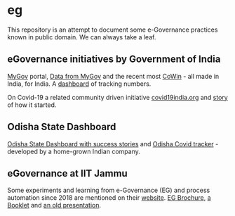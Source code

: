 # eg
This repository is an attempt to document some e-Governance practices known in public domain. We can always take a leaf.   



## eGovernance initiatives by Government of India
[MyGov](https://www.mygov.in/) portal, [Data from MyGov](https://data.gov.in/) and the recent most [CoWin](https://www.cowin.gov.in/) - all made in India, for India. A [dashboard](https://dashboard.cowin.gov.in/) of tracking numbers.   

On Covid-19 a related community driven initiative [covid19india.org](https://www.covid19india.org/) and [story](https://blog.covid19india.org/2020/03/14/init/) of how it started.   

## Odisha State Dashboard 
[Odisha State Dashboard with success stories](https://statedashboard.odisha.gov.in/Pages/successStories) and [Odisha Covid tracker](https://statedashboard.odisha.gov.in/) - developed by a home-grown Indian company.   


## eGovernance at IIT Jammu 
Some experiments and learning from e-Governance (EG) and process automation since 2018 are mentioned on their [website](https://iitjammu.ac.in/eg). [EG Brochure](https://drive.google.com/file/d/16g5_HIScd0YXbb93EWWu505NVhUiK44d/view), [a Booklet](https://drive.google.com/file/d/1DCz7HfI7KTeKM_UNSK3OjAsp5C1j0usJ/view) and [an old presentation](https://drive.google.com/file/d/1hKmxvwEsFm9TKcW-6Ma6poGtNMM6silK/view).   

